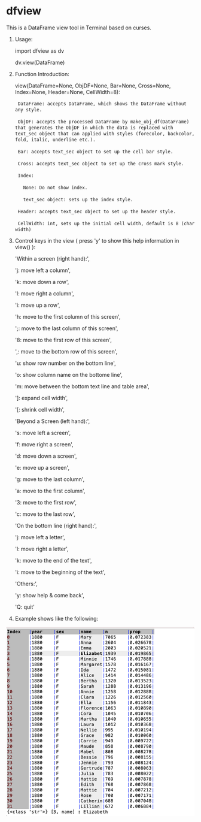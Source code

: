 # dfview

This is a DataFrame view tool in Terminal based on curses.

1. Usage:

      import dfview as dv

      dv.view(DataFrame)

2. Function Introduction:

     view(DataFrame=None, ObjDF=None, Bar=None, Cross=None, Index=None, Header=None, CellWidth=8):

        DataFrame: accepts DataFrame, which shows the DataFrame without any style.

        ObjDF: accepts the processed DataFrame by make_obj_df(DataFrame) that generates the ObjDF in which the data is replaced with text_sec object that can applied with styles (forecolor, backcolor, fold, italic, underline etc.).

        Bar: accepts text_sec object to set up the cell bar style.

        Cross: accepts text_sec object to set up the cross mark style.

        Index:

          None: Do not show index.

          text_sec object: sets up the index style.

        Header: accepts text_sec object to set up the header style.

        CellWidth: int, sets up the initial cell width, default is 8 (char width)
   
  
3. Control keys in the view ( press 'y' to show this help information in view() ):

    'Within a screen (right hand):',

      'j: move left a column',

      'k: move down a row',

      'l: move right a column',

      'i: move up a row',

      'h: move to the first column of this screen',

      ';: move to the last column of this screen',

      '8: move to the first row of this screen',

      ',: move to the bottom row of this screen',

      'u: show row number on the bottom line',

      'o: show column name on the bottome line',

      'm: move between the bottom text line and table area',

      ']: expand cell width',

      '[: shrink cell width',

      'Beyond a Screen (left hand):',

      's: move left a screen',

      'f: move right a screen',

      'd: move down a screen',

      'e: move up a screen',

      'g: move to the last column',

      'a: move to the first column',

      '3: move to the first row',

      'c: move to the last row',

      'On the bottom line (right hand):',

      'j: move left a letter',

      'l: move right a letter',

      'k: move to the end of the text',

      'i: move to the beginning of the text',

      'Others:',

      'y: show help & come back',

      'Q: quit'
  
  4. Example shows like the following:
  
  ![Alt text](https://github.com/gwangcode/dfview/blob/main/dfview_sample.png)
